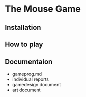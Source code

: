 # The Mouse Game

## Installation

## How to play

## Documentaion
- gameprog.md
- individual reports
- gamedesign document
- art document



